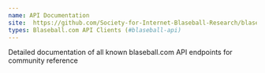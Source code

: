 ```yaml
---
name: API Documentation
site:  https://github.com/Society-for-Internet-Blaseball-Research/blaseball-api-spec
types: Blaseball.com API Clients (#blaseball-api)
---
```

Detailed documentation of all known blaseball.com API endpoints for community reference